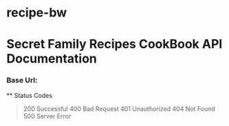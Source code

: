 # recipe-bw
# Secret Family Recipes CookBook API Documentation

### Base Url:


** Status Codes
>200 Successful
>400 Bad Request
>401 Unauthorized
>404 Not Found
>500 Server Error
